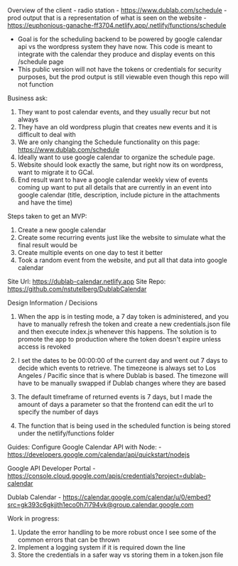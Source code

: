 Overview of the client - radio station - https://www.dublab.com/schedule - prod output that is a representation of what is seen on the website - https://euphonious-ganache-ff3704.netlify.app/.netlify/functions/schedule

- Goal is for the scheduling backend to be powered by google calendar api vs the wordpress system they have now. This code is meant to integrate with the calendar they produce and display events on this /schedule page
- This public version will not have the tokens or credentials for security purposes, but the prod output is still viewable even though this repo will not function
    
Business ask:

1.  They want to post calendar events, and they usually recur but not always
2.  They have an old wordpress plugin that creates new events and it is difficult to deal with
3.  We are only changing the Schedule functionality on this page: https://www.dublab.com/schedule
4. Ideally want to use google calendar to organize the schedule page.
5. Website should look exactly the same, but right now its on wordpress, want to migrate it to GCal.
6. End result want to have a google calendar weekly view of events coming up want to put all details that are currently in an event into google calendar (title, description, include picture in the attachments and have the time)

Steps taken to get an MVP:

1. Create a new google calendar
2. Create some recurring events just like the website to simulate what the final result would be
3. Create multiple events on one day to test it better
4. Took a random event from the website, and put all that data into google calendar

Site Url: https://dublab-calendar.netlify.app
Site Repo: https://github.com/nstutelberg/DublabCalendar

Design Information / Decisions
 1. When the app is in testing mode, a 7 day token is administered, and you have to manually refresh the token and create a new credentials.json file and then execute index.js whenever this happens. The solution is to promote the app to production where the token doesn't expire unless access is revoked

 2. I set the dates to be 00:00:00 of the current day and went out 7 days to decide which events to retrieve. The timezeone is always set to Los Angeles / Pacific since that is where Dublab is based. The timezone will have to be manually swapped if Dublab changes where they are based

3. The default timeframe of returned events is 7 days, but I made the amount of days a parameter so that the frontend can edit the url to specify the number of days

4. The function that is being used in the scheduled function is being stored under the netlify/functions folder

Guides:
Configure Google Calendar API with Node:
    - https://developers.google.com/calendar/api/quickstart/nodejs

Google API Developer Portal
    - https://console.cloud.google.com/apis/credentials?project=dublab-calendar
    
Dublab Calendar
    - https://calendar.google.com/calendar/u/0/embed?src=gk393c6gkjjth1eco0h7l794vk@group.calendar.google.com


Work in progress: 
1. Update the error handling to be more robust once I see some of the common errors that can be thrown
2. Implement a logging system if it is required down the line
3. Store the credentials in a safer way vs storing them in a token.json file
